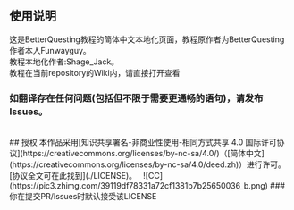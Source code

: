 ## 使用说明
这是BetterQuesting教程的简体中文本地化页面，教程原作者为BetterQuesting作者本人Funwayguy。<br>
教程本地化作者:Shage_Jack。<br>
教程在当前repository的Wiki内，请直接打开查看<br>
### 如翻译存在任何问题(包括但不限于需要更通畅的语句)，请发布Issues。
<br>
## 授权
本作品采用[知识共享署名-非商业性使用-相同方式共享 4.0 国际许可协议](https://creativecommons.org/licenses/by-nc-sa/4.0/)（[简体中文](https://creativecommons.org/licenses/by-nc-sa/4.0/deed.zh)）进行许可。[协议全文可在此找到](./LICENSE)。  
![CC](https://pic3.zhimg.com/39119df78331a72cf1381b7b25650036_b.png)   
### 你在提交PR/Issues时默认接受该LICENSE   

